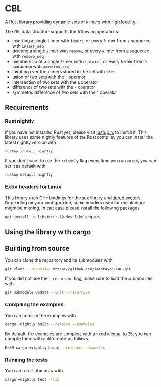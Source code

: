 # CBL

A Rust library providing dynamic sets of *k*-mers with high [locality](https://en.wikipedia.org/wiki/Locality_of_reference).

The `CBL` data structure supports the following operations:
- inserting a single *k*-mer with `insert`, or every *k*-mer from a sequence with `insert_seq`
- deleting a single *k*-mer with `remove`, or every *k*-mer from a sequence with `remove_seq`
- membership of a single *k*-mer with `contains`, or every *k*-mer from a sequence with `contains_seq`
- iterating over the *k*-mers stored in the set with `iter`
- union of two sets with the `|` operator
- intersection of two sets with the `&` operator
- difference of two sets with the `-` operator
- symmetric difference of two sets with the `^` operator

## Requirements

### Rust nightly

If you have not installed Rust yet, please visit [rustup.rs](https://rustup.rs/) to install it.
This library uses some nightly features of the Rust compiler, you can install the latest nightly version with
```sh
rustup install nightly
```

If you don't want to use the `+nightly` flag every time you run `cargo`, you can set it as default with
```sh
rustup default nightly
```

### Extra headers for Linux

This library uses C++ bindings for the [sux](https://github.com/vigna/sux) library and [tiered vectors](https://github.com/mettienne/tiered-vector).
Depending on your configuration, some headers used for the bindings might be missing, in that case please install the following packages
```sh
apt install -y libstdc++-12-dev libclang-dev
```

## Using the library with cargo

## Building from source

You can clone the repository and its submodules with
```sh
git clone --recursive https://github.com/imartayan/CBL.git
```

If you did not use the `--recursive` flag, make sure to load the submodules with
```sh
git submodule update --init --recursive
```

### Compiling the examples

You can compile the examples with
```sh
cargo +nightly build --release --examples
```

By default, the examples are compiled with a fixed `K` equal to 25, you can compile them with a different `K` as follows
```sh
K=59 cargo +nightly build --release --examples
```

### Running the tests

You can run all the tests with
```sh
cargo +nightly test --lib
```

